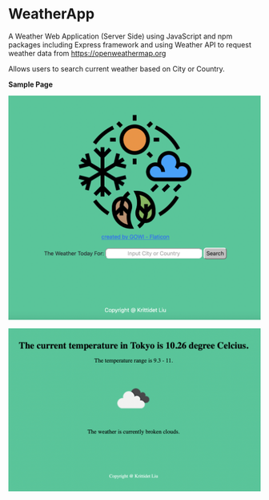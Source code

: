 # WeatherApp

A Weather Web Application (Server Side) using JavaScript and npm packages including Express framework and using Weather API to request weather data from https://openweathermap.org 

Allows users to search current weather based on City or Country. 

**Sample Page**

![Home](ReadMeImages/Home.png)

![Result](ReadMeImages/Result.png)